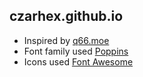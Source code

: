 <h2>czarhex.github.io</h2>

- Inspired by [q66.moe](https://q66.moe/)
- Font family used [Poppins](https://fonts.google.com/specimen/Poppins)
- Icons used [Font Awesome](https://fontawesome.com/icons)
